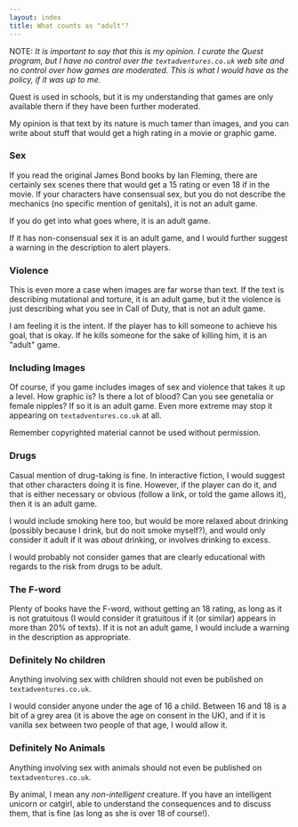 ```yaml
---
layout: index
title: What counts as "adult"?
---
```


NOTE: _It is important to say that this is my opinion. I curate the Quest program, but I have no control over the `textadventures.co.uk` web site and no control over how games are moderated. This is what I would have as the policy, if it was up to me._

Quest is used in schools, but it is my understanding that games are only available thern if they have been further moderated.

My opinion is that text by its nature is much tamer than images, and you can write about stuff that would get a high rating in a movie or graphic game. 


### Sex

If you read the original James Bond books by Ian Fleming, there are certainly sex scenes there that would get a 15 rating or even 18 if in the movie. If your characters have consensual sex, but you do not describe the mechanics (no specific mention of genitals), it is not an adult game.

If you do get into what goes where, it is an adult game.

If it has non-consensual sex it is an adult game, and I would further suggest a warning in the description to alert players.


### Violence

This is even more a case when images are far worse than text. If the text is describing mutational and torture, it is an adult game, but it the violence is just describing what you see in Call of Duty, that is not an adult game.

I am feeling it is the intent. If the player has to kill someone to achieve his goal, that is okay. If he kills someone for the sake of killing him, it is an "adult" game.


### Including Images

Of course, if you game includes images of sex and violence that takes it up a level. How graphic is? Is there a lot of blood? Can you see genetalia or female nipples? If so it is an adult game. Even more extreme may stop it appearing on `textadventures.co.uk` at all.

Remember copyrighted material cannot be used without permission.


### Drugs

Casual mention of drug-taking is fine. In interactive fiction, I would suggest that other characters doing it is fine. However, if the player can do it, and that is either necessary or obvious (follow a link, or told the game allows it), then it is an adult game. 

I would include smoking here too, but would be more relaxed about drinking (possibly because I drink, but do noit smoke myself?), and would only consider it adult if it was _about_ drinking, or involves drinking to excess.

I would probably not consider games that are clearly educational with regards to the risk from drugs to be adult.


### The F-word

Plenty of books have the F-word, without getting an 18 rating, as long as it is not gratuitous (I would consider it gratuitous if it (or similar) appears in more than 20% of texts). If it is not an adult game, I would include a warning in the description as appropriate.


### Definitely No children

Anything involving sex with children should not even be published on `textadventures.co.uk`.

I would consider anyone under the age of 16 a child. Between 16 and 18 is a bit of a grey area (it is above the age on consent in the UK), and if it is vanilla sex between two people of that age, I would allow it.


### Definitely No Animals

Anything involving sex with animals should not even be published on `textadventures.co.uk`.


By animal, I mean any _non-intelligent_ creature. If you have an intelligent unicorn or catgirl, able to understand the consequences and to discuss them, that is fine (as long as she is over 18 of course!).

